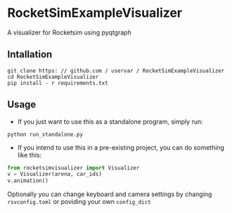 # RocketSimExampleVisualizer

A visualizer for Rocketsim using pyqtgraph

## Intallation

```
git clone https: // github.com / uservar / RocketSimExampleVisualizer
cd RocketSimExampleVisualizer
pip install - r requirements.txt
```

## Usage

- If you just want to use this as a standalone program, simply run:
```
python run_standalone.py
```

- If you intend to use this in a pre-existing project, you can do something like this:

```python
from rocketsimvisualizer import Visualizer
v = Visualizer(arena, car_ids)
v.animation()
```

Optionally you can change keyboard and camera settings by changing `rsvconfig.toml` or poviding your own `config_dict`
